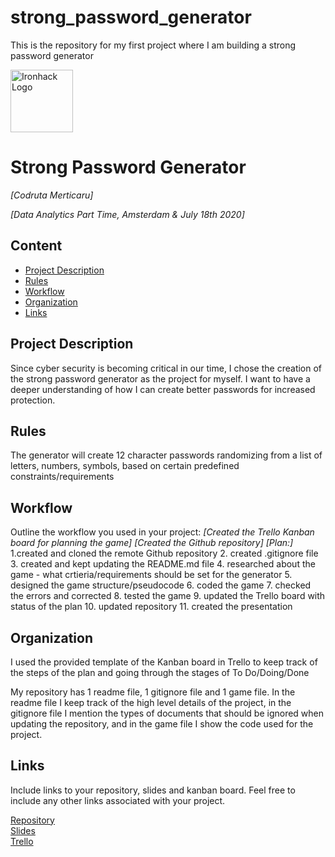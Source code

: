 # strong_password_generator
This is the repository for my first project where I am building a strong password generator

<img src="https://bit.ly/2VnXWr2" alt="Ironhack Logo" width="100"/>

# Strong Password Generator
*[Codruta Merticaru]*

*[Data Analytics Part Time, Amsterdam & July 18th 2020]*

## Content
- [Project Description](#project-description)
- [Rules](#rules)
- [Workflow](#workflow)
- [Organization](#organization)
- [Links](#links)

## Project Description
Since cyber security is becoming critical in our time, I chose the creation of the strong password generator as the project for myself. I want to have a deeper understanding of how I can create better passwords for increased protection. 

## Rules
The generator will create 12 character passwords randomizing from a list of letters, numbers, symbols, based on certain predefined constraints/requirements

## Workflow
Outline the workflow you used in your project:
*[Created the Trello Kanban board for planning the game]*
*[Created the Github repository]*
*[Plan:]*
1.created and cloned the remote Github repository 
2. created .gitignore file
3. created and kept updating the README.md file
4. researched about the game - what crtieria/requirements should be set for the generator
5. designed the game structure/pseudocode
6. coded the game
7. checked the errors and corrected
8. tested the game
9. updated the Trello board with status of the plan
10. updated repository
11. created the presentation 

## Organization
I used the provided template of the Kanban board in Trello to keep track of the steps of the plan and going through the stages of To Do/Doing/Done

My repository has 1 readme file, 1 gitignore file and 1 game file. In the readme file I keep track of the high level details of the project, in the gitignore file I mention the types of documents that should be ignored when updating the repository, and in the game file I show the code used for the project.

## Links
Include links to your repository, slides and kanban board. Feel free to include any other links associated with your project.

[Repository](https://github.com/cmerticaru/strong_password_generator)  
[Slides](https://slides.com/)  
[Trello](https://trello.com/b/NsWbyTpv/strong-password-generator-codruta-project-1)  

